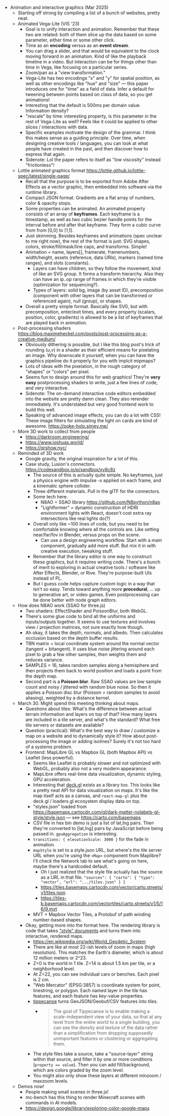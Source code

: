 - Animation and interactive graphics (Mar 2025)
    - Starting off strong by compiling a list of a bunch of websites, pretty neat.
    - Animated Vega-Lite (VIS '23)
        - Goal is to unify interaction and animation. Remember that these two are related: both of them slice up the data based on some parameter, either time or some other click.
        - Time as an __encoding__ versus as an __event stream__.
        - You can drag a slider, and that would be equivalent to the clock moving forward in an animation. Kind of like the playback timeline in a video. But interaction can be for things other than time in Vega, like focusing on a particular series.
        - Zoom/pan as a "view transformation."
        - Vega-Lite has two encodings "x" and "y" for spatial position, as well as other encodings like "hue" and "size" — this paper introduces one for "time" as a field of data. Infer a default for tweening between points based on class of data, so you get animations!
        - Interesting that the default is 500ms per domain value. Information density?
        - "rescale" by time: interesting property, is this parameter in the rest of Vega-Lite as well? Feels like it could be applied to other slices / interactions with data.
        - Specific examples motivate the design of the grammar. I think this makes sense as a guiding principle. Over time, when designing creative tools / languages, you can look at what people have created in the past, and then discover how to express that again.
        - Sidenote: Lol the paper refers to itself as "low viscosity" instead "frictionless"!
    - Lottie animated graphics format https://lottie.github.io/lottie-spec/latest/single-page/
        - Recall that the purpose is to be exported from Adobe After Effects as a vector graphic, then embedded into software via the runtime library.
        - Compact JSON format. Gradients are a flat array of numbers, color & opacity stops.
        - Some properties can be animated. An animated property consists of an array of __keyframes__. Each keyframe is a timestamp, as well as two cubic bezier handle points for the interval before and after that keyframe. They form a cubic curve from from [0,0] to [1,1].
        - Just skimming. Besides keyframes and animations (spec unclear to me right now), the rest of the format is just: SVG shapes, colors, stroke/fill/mask/line caps, and transforms. Simple!
        - Animation = name, layers[], framerate, framenumbers, width/height, assets (reference, data URIs), markers (named time ranges), and slots (constants).
            - Layers can have children, so they follow the movement, kind of like an SVG group. It forms a transform hierarchy. Also they can have an ip..op range of frames in which they're visible (optimization for sequencing?).
            - Types of layers: solid bg, image (by asset ID), precomposition (component with other layers that can be transformed or referenced again), null (group), or shapes.
        - Overall a pretty simple format. Basically like SVG, but with precomposition, enter/exit times, and every property (scalars, position, color, gradients) is allowed to be a list of keyframes that are played back in animation.
    - Post-processing shaders https://blog.maximeheckel.com/posts/post-processing-as-a-creative-medium/
        - Obviously dithering is possible, but I like this blog post's trick of rounding (u,v) in a shader as their efficient means for pixelating an image. Why downscale it yourself, when you can have the graphics pipeline do it properly for you with implcit mipmaps?
        - Lots of ideas with the pixelation, in the rough category of "shapes" or "colors" per pixel.
        - Seems fun to design around this for web graphics! They're __very easy__ postprocessing shaders to write, just a few lines of code, and very interactive.
        - Sidenote: The on-demand interactive code editors embedded into the website are pretty damn clean. They also rerender immediately. It's understated but very good frontend work to build this well.
        - Speaking of advanced image effects, you can do a lot with CSS! These image filters for simulating the light on cards are kind of awesome. https://poke-holo.simey.me/
    - More 3D work to collect from people
        - https://darkroom.engineering/
        - https://www.joshuas.world/
        - https://qrshow.nyc/
    - Reminded of 3D work
        - Google gravity, the original inspiration for a lot of this.
        - Case study, Lusion's connectors. https://codesandbox.io/p/sandbox/xy8c8z
            - The source of this is actually quite simple. No keyframes, just a physics engine with impulse -x applied on each frame, and a kinematic sphere collider.
            - Three different materials. Pull in the glTF for the connectors.
            - Some tech here.
                - N8AO = SSAO library https://github.com/N8python/n8ao
                - "Lightformer" = dynamic construction of HDRI environment lights with React, doesn't cost extra ray intersections like real lights do(?)
            - Overall only like ~100 lines of code, but you need to be comfortable knowing where all the controls are. Like setting near/far/fov in Blender, versus props on the scene.
                - Can use a design engineering workflow. Start with a main component, gradually add more stuff. But mix it in with creative execution, tweaking stuff.
            - Remember that the library editor is one way to construct these graphics, but it requires writing code. There's a bunch of merit to exploring in actual creative tools / software like After Effects, Blender, or Rive. They're purpose-built UIs instead of PL.
            - But I guess code helps capture custom logic in a way that isn't so easy. Tends toward anything more __procedural__, … up to generative art, or video games. Even postprocessing can be done better with node graph editors.
    - How does N8AO work (SSAO for three.js)
        - Two shaders: EffectShader and PoissonBlur, both WebGL.
        - There's some glue code to bind all the uniforms and inputs/outputs together. It seems to use textures and involves view / projection matrices, not sure exactly how though.
        - Ah okay, it takes the depth, normals, and albedo. Then calculates occlusion based on the depth buffer results.
        - TBN matrix = local coordinate system around the normal vector (tangent + bitangent). It uses blue noise jittering around each pixel to grab a few other samples, then weights them and reduces variance.
        - SAMPLES = 16, takes random samples along a hemisphere and then projects them back to world position and loads a point from the depth map.
        - Second part is a **Poisson blur**. Raw SSAO values are low sample count and noisy / jittered with random blue noise. So then it applies a Poisson disc blur (Poisson = random samples to avoid aliasing), weighted by a distance kernel.
    - March 30. Might spend this meeting thinking about maps.
        - Questions about tiles: What's the difference between actual terrain information and layers on top of that? How many layers are included in a tile server, and what's the standard? What free tile servers or datasets are available?
        - Question (practical): What's the best way to draw / customize a map on a website and to dynamically style it? How about post-processing the image or adding isolines? Surely it's not too hard of a systems problem.
        - Frontend: MapLibre GL vs Mapbox GL (both Mapbox API) vs Leaflet (less powerful).
            - Seems like Leaflet is probably slower and not optimized with WebGL, probably also not a very modern appearance.
            - MapLibre offers real-time data visualization, dynamic styling, GPU acceleration.
            - Interesting that [deck.gl](https://deck.gl/) exists as a library too. This looks like a pretty neat API for data visualization on maps. It's like the map itself acts as a canvas, and `react-map-gl` plus the deck.gl / loaders.gl ecosystem display data on top.
            - "styles.json" loaded from https://basemaps.cartocdn.com/gl/dark-matter-nolabels-gl-style/style.json — see https://carto.com/basemaps
            - CSV file in hex bin demo is just a list of lat,lng pairs. Then they're converted to [lat,lng] pairs by JavaScript before being passed in. `gpuAggregation` is interesting.
            - `transitions: { elevationScale: 3000 }` for the fade in animation.
            - `mapStyle` is set to a style.json URL, but where's the tile server URL when you're using the `<Map>` component from Maplibre? I'll check the Network tab to see what's going on here, maybe there's a hardcoded default.
                - Oh I just realized that the style file actually has the source as a URL in that file. `"sources": { "carto": { "type": "vector", "url": ".../tiles.json" } }`
                - https://tiles.basemaps.cartocdn.com/vector/carto.streets/v1/tiles.json
                - https://tiles-b.basemaps.cartocdn.com/vectortiles/carto.streets/v1/5/16/9.mvt
            - MVT = Mapbox Vector Tiles, a Protobuf of path winding number-based shapes.
        - Okay, getting more into the format here. The rendering library is code that takes ["style" documents](https://maplibre.org/maplibre-style-spec/) and turns them into interactive, rendered maps.
            - https://en.wikipedia.org/wiki/World_Geodetic_System
            - There are like at most 22-ish levels of zoom in maps (high resolution). This matches the Earth's diameter, which is about 12 million meters or 2^23.
            - Z=0 is the world in 1 tile. Z=14 is about 1.5 km per tile, or a neighborhood level.
            - At Z=22, you can see individual cars or benches. Each pixel is 2 cm.
            - "Web Mercator" (EPSG:3857) is coordinate system for point, linestring, or polygon. Each named layer in the tile has features, and each feature has key-value properties.
            - [tippecanoe](https://github.com/mapbox/tippecanoe) turns GeoJSON/Geobuf/CSV features into tiles.
                - > The goal of Tippecanoe is to enable making a scale-independent view of your data, so that at any level from the entire world to a single building, you can see the density and texture of the data rather than a simplification from dropping supposedly unimportant features or clustering or aggregating them.
            - The style files take a source, take a "source-layer" string within that source, and filter it by one or more conditions (`property == value`). Then you can add fill/background, which are colors graded by the zoom level.
            - You might also only show these layers at different minzoom / maxzoom levels.
    - Demos now!
        - People making small scenes in three.js!
        - mc-bench has this thing to render Minecraft scenes with commands in AI models.
        - https://design.google/library/exploring-color-google-maps
